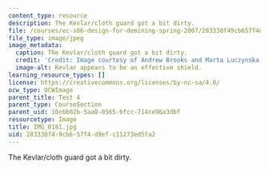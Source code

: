```yaml
---
content_type: resource
description: The Kevlar/cloth guard got a bit dirty.
file: /courses/ec-s06-design-for-demining-spring-2007/283338f49cb657f4d9efc11273ed5fa2_IMG_0181.jpg
file_type: image/jpeg
image_metadata:
  caption: The Kevlar/cloth guard got a bit dirty.
  credit: 'Credit: Image courtesy of Andrew Brooks and Marta Luczynska.'
  image-alt: Kevlar appears to be an effective shield.
learning_resource_types: []
license: https://creativecommons.org/licenses/by-nc-sa/4.0/
ocw_type: OCWImage
parent_title: Test 4
parent_type: CourseSection
parent_uid: 10c6b02b-5aa9-0565-bfcc-714ce96a3dbf
resourcetype: Image
title: IMG_0181.jpg
uid: 283338f4-9cb6-57f4-d9ef-c11273ed5fa2
---
```

The Kevlar/cloth guard got a bit dirty.